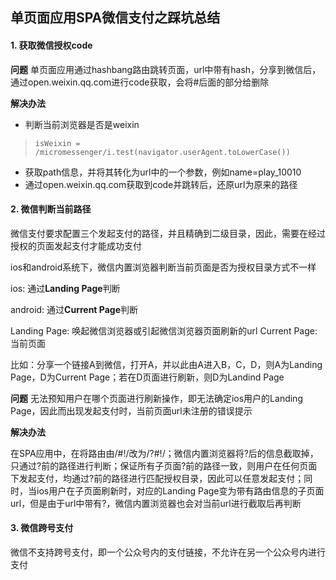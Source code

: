 ## 单页面应用SPA微信支付之踩坑总结

#### 1. 获取微信授权code

**问题**
单页面应用通过hashbang路由跳转页面，url中带有hash，分享到微信后，通过open.weixin.qq.com进行code获取，会将#后面的部分给删除

**解决办法**

* 判断当前浏览器是否是weixin

>     isWeixin = /micromessenger/i.test(navigator.userAgent.toLowerCase())

* 获取path信息，并将其转化为url中的一个参数，例如name=play_10010
* 通过open.weixin.qq.com获取到code并跳转后，还原url为原来的路径

#### 2. 微信判断当前路径

微信支付要求配置三个发起支付的路径，并且精确到二级目录，因此，需要在经过授权的页面发起支付才能成功支付

ios和android系统下，微信内置浏览器判断当前页面是否为授权目录方式不一样

ios: 通过**Landing Page**判断

android: 通过**Current Page**判断

Landing Page: 唤起微信浏览器或引起微信浏览器页面刷新的url
Current Page: 当前页面

比如：分享一个链接A到微信，打开A，并以此由A进入B，C，D，则A为Landing Page，D为Current Page；若在D页面进行刷新，则D为Landind Page

**问题** 
无法预知用户在哪个页面进行刷新操作，即无法确定ios用户的Landing Page，因此而出现发起支付时，当前页面url未注册的错误提示

**解决办法** 

在SPA应用中，在将路由由/#!/改为/?#!/；微信内置浏览器将?后的信息截取掉，只通过?前的路径进行判断；保证所有子页面?前的路径一致，则用户在任何页面下发起支付，均通过?前的路径进行匹配授权目录，因此可以任意发起支付；同时，当ios用户在子页面刷新时，对应的Landing Page变为带有路由信息的子页面url，但是由于url中带有?，微信内置浏览器也会对当前url进行截取后再判断

#### 3. 微信跨号支付

微信不支持跨号支付，即一个公众号内的支付链接，不允许在另一个公众号内进行支付
